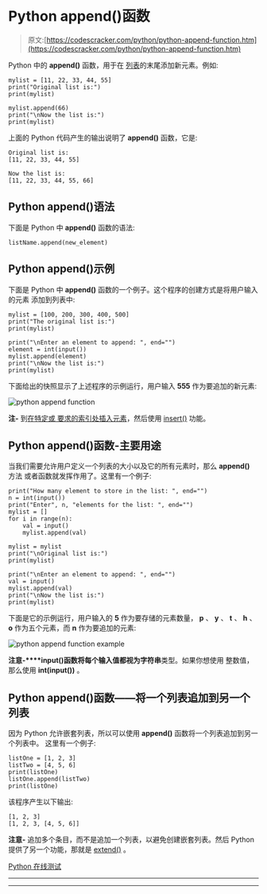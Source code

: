 # Python append()函数

> 原文:[https://codescracker.com/python/python-append-function.htm](https://codescracker.com/python/python-append-function.htm)

Python 中的 **append()** 函数，用于在 [列表](/python/python-lists.htm)的末尾添加新元素。例如:

```
mylist = [11, 22, 33, 44, 55]
print("Original list is:")
print(mylist)

mylist.append(66)
print("\nNow the list is:")
print(mylist)
```

上面的 Python 代码产生的输出说明了 **append()** 函数，它是:

```
Original list is:
[11, 22, 33, 44, 55]

Now the list is:
[11, 22, 33, 44, 55, 66]
```

## Python append()语法

下面是 Python 中 **append()** 函数的语法:

```
listName.append(new_element)
```

## Python append()示例

下面是 Python 中 **append()** 函数的一个例子。这个程序的创建方式是将用户输入的元素 添加到列表中:

```
mylist = [100, 200, 300, 400, 500]
print("The original list is:")
print(mylist)

print("\nEnter an element to append: ", end="")
element = int(input())
mylist.append(element)
print("\nNow the list is:")
print(mylist)
```

下面给出的快照显示了上述程序的示例运行，用户输入 **555** 作为要追加的新元素:

![python append function](../Images/7fbcf971506f2aa4fcf7d71a24db9550.png)

**注-** 到[在特定或 要求的索引处插入元素](/python/program/python-insert-element-in-list.htm)，然后使用 [insert()](/python/python-insert-function.htm) 功能。

## Python append()函数-主要用途

当我们需要允许用户定义一个列表的大小以及它的所有元素时，那么 **append()** 方法 或者函数就发挥作用了。这里有一个例子:

```
print("How many element to store in the list: ", end="")
n = int(input())
print("Enter", n, "elements for the list: ", end="")
mylist = []
for i in range(n):
    val = input()
    mylist.append(val)

mylist = mylist
print("\nOriginal list is:")
print(mylist)

print("\nEnter an element to append: ", end="")
val = input()
mylist.append(val)
print("\nNow the list is:")
print(mylist)
```

下面是它的示例运行，用户输入的 **5** 作为要存储的元素数量， **p** 、 **y** 、 **t** 、 **h** 、 **o** 作为五个元素，而 **n** 作为要追加的元素:

![python append function example](../Images/fead5e4a7490004372ca1063450294de.png)

**注意-****input()**函数将每个输入值都视为**字符串**类型。如果你想使用 整数值，那么使用 **int(input())** 。

## Python append()函数——将一个列表追加到另一个列表

因为 Python 允许嵌套列表，所以可以使用 **append()** 函数将一个列表追加到另一个列表中。 这里有一个例子:

```
listOne = [1, 2, 3]
listTwo = [4, 5, 6]
print(listOne)
listOne.append(listTwo)
print(listOne)
```

该程序产生以下输出:

```
[1, 2, 3]
[1, 2, 3, [4, 5, 6]]
```

**注意-** 追加多个条目，而不是追加一个列表，以避免创建嵌套列表。然后 Python 提供了另一个功能，那就是 [extend()](/python/python-extend-function.htm) 。

[Python 在线测试](/exam/showtest.php?subid=10)

* * *

* * *
